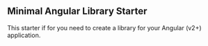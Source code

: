 ## Minimal Angular Library Starter

This starter if for you need to create a library for your Angular (v2+) application.